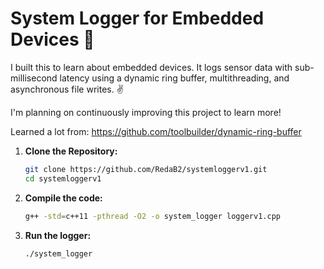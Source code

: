 # System Logger for Embedded Devices 🤖

I built this to learn about embedded devices. It logs sensor data with sub-millisecond latency using a dynamic ring buffer, multithreading, and asynchronous file writes. ✌️ 

I'm planning on continuously improving this project to learn more!

Learned a lot from: https://github.com/toolbuilder/dynamic-ring-buffer

1. **Clone the Repository:**
   ```bash
   git clone https://github.com/RedaB2/systemloggerv1.git
   cd systemloggerv1
   ```

2. **Compile the code:**
   ```bash
   g++ -std=c++11 -pthread -O2 -o system_logger loggerv1.cpp
   ```

3. **Run the logger:**
   ```bash
   ./system_logger
   ```

